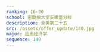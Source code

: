 ```yaml
---
ranking: 16-30
school: 密歇根大学安娜堡分校
description: 全美第二十五
src: /assets/offer_update/140.jpg
major: 应用经济学
sequence: 140
---
```

